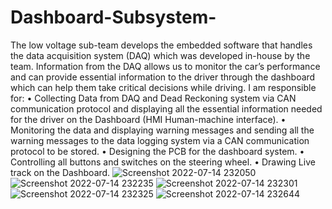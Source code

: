# Dashboard-Subsystem-

The low voltage sub-team develops the embedded software that handles the data acquisition system (DAQ) which was developed in-house by the team. Information from the DAQ allows us to monitor the car’s performance and can provide essential information to the driver through the dashboard which can help them take critical decisions while driving. 
I am responsible for: 
•	Collecting Data from DAQ and Dead Reckoning system via CAN communication protocol and displaying all the essential information needed for the driver on the Dashboard (HMI Human-machine interface).
•	Monitoring the data and displaying warning messages and sending all the warning messages to the data logging system via a CAN communication protocol to be stored.
•	Designing the PCB for the dashboard system.
•	Controlling all buttons and switches on the steering wheel.
•	Drawing Live track on the Dashboard.
![Screenshot 2022-07-14 232050](https://user-images.githubusercontent.com/70521310/179088327-bfb5ddf5-a2a7-45d2-ac33-05086ef44a06.png)
![Screenshot 2022-07-14 232235](https://user-images.githubusercontent.com/70521310/179088675-858ddb09-b85a-43aa-93fa-ee66d6d89dd2.png)
![Screenshot 2022-07-14 232301](https://user-images.githubusercontent.com/70521310/179088697-27d29c2c-19f0-4910-be5c-f8ae64a940d2.png)
![Screenshot 2022-07-14 232325](https://user-images.githubusercontent.com/70521310/179088713-708e5785-c00d-468a-9860-5de2ae960f80.png)
![Screenshot 2022-07-14 232644](https://user-images.githubusercontent.com/70521310/179089058-f7ad6a4d-86cc-4f7d-b9f4-79c7b94d36ec.png)

